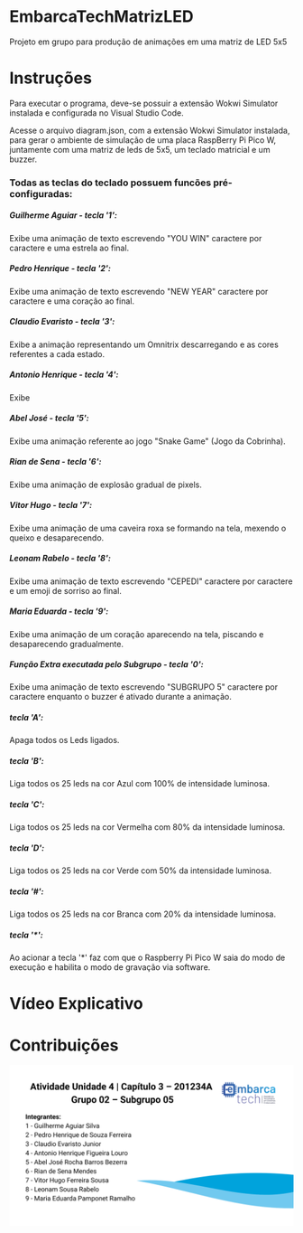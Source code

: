 # EmbarcaTechMatrizLED
Projeto em grupo para produção de animações em uma matriz de LED 5x5

# Instruções
Para executar o programa, deve-se possuir a extensão Wokwi Simulator instalada e configurada no Visual Studio Code.

Acesse o arquivo diagram.json, com a extensão Wokwi Simulator instalada, para gerar o ambiente de simulação de uma placa RaspBerry Pi Pico W, juntamente com uma matriz de leds de 5x5, um teclado matricial e um buzzer.

### Todas as teclas do teclado possuem funcões pré-configuradas:

##### Guilherme Aguiar - tecla '1':
 Exibe uma animação de texto escrevendo "YOU WIN" caractere por caractere e uma estrela ao final.
##### Pedro Henrique -  tecla '2':
 Exibe uma animação de texto escrevendo "NEW YEAR" caractere por caractere e uma coração ao final.
##### Claudio Evaristo - tecla '3':
 Exibe a animação representando um Omnitrix descarregando e as cores referentes a cada estado.
##### Antonio Henrique - tecla '4':
 Exibe
##### Abel José - tecla '5':
 Exibe uma animação referente ao jogo "Snake Game" (Jogo da Cobrinha).
##### Rian de Sena - tecla '6':
 Exibe uma animação de explosão gradual de pixels.
##### Vitor Hugo - tecla '7':
 Exibe uma animação de uma caveira roxa se formando na tela, mexendo o queixo e desaparecendo.
##### Leonam Rabelo - tecla '8':
 Exibe uma animação de texto escrevendo "CEPEDI" caractere por caractere e um emoji de sorriso ao final.
##### Maria Eduarda - tecla '9':
 Exibe uma animação de um coração aparecendo na tela, piscando e desaparecendo gradualmente.
##### Função Extra executada pelo Subgrupo - tecla '0':
 Exibe uma animação de texto escrevendo "SUBGRUPO 5" caractere por caractere enquanto o buzzer é ativado durante a animação.
##### tecla 'A':
 Apaga todos os Leds ligados.
##### tecla 'B':
 Liga todos os 25 leds na cor Azul com 100% de intensidade luminosa.
##### tecla 'C':
Liga todos os 25 leds na cor Vermelha com 80% da intensidade luminosa.
##### tecla 'D':
Liga todos os 25 leds na cor Verde com 50% da intensidade luminosa.
##### tecla '#':
Liga todos os 25 leds na cor Branca com 20% da intensidade luminosa.
##### tecla '*':
Ao acionar a tecla '*' faz com que o Raspberry Pi Pico W saia do modo de execução e habilita o modo de gravação via software.

# Vídeo Explicativo

# Contribuições
<img src="img_mk_sg5.png" >
